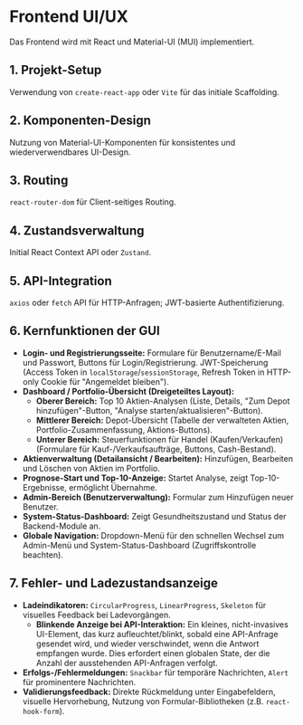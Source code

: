 # Frontend UI/UX

Das Frontend wird mit React und Material-UI (MUI) implementiert.

## 1. Projekt-Setup
Verwendung von `create-react-app` oder `Vite` für das initiale Scaffolding.

## 2. Komponenten-Design
Nutzung von Material-UI-Komponenten für konsistentes und wiederverwendbares UI-Design.

## 3. Routing
`react-router-dom` für Client-seitiges Routing.

## 4. Zustandsverwaltung
Initial React Context API oder `Zustand`.

## 5. API-Integration
`axios` oder `fetch` API für HTTP-Anfragen; JWT-basierte Authentifizierung.

## 6. Kernfunktionen der GUI
*   **Login- und Registrierungsseite:** Formulare für Benutzername/E-Mail und Passwort, Buttons für Login/Registrierung. JWT-Speicherung (Access Token in `localStorage`/`sessionStorage`, Refresh Token in HTTP-only Cookie für "Angemeldet bleiben").
*   **Dashboard / Portfolio-Übersicht (Dreigeteiltes Layout):**
    *   **Oberer Bereich:** Top 10 Aktien-Analysen (Liste, Details, "Zum Depot hinzufügen"-Button, "Analyse starten/aktualisieren"-Button).
    *   **Mittlerer Bereich:** Depot-Übersicht (Tabelle der verwalteten Aktien, Portfolio-Zusammenfassung, Aktions-Buttons).
    *   **Unterer Bereich:** Steuerfunktionen für Handel (Kaufen/Verkaufen) (Formulare für Kauf-/Verkaufsaufträge, Buttons, Cash-Bestand).
*   **Aktienverwaltung (Detailansicht / Bearbeiten):** Hinzufügen, Bearbeiten und Löschen von Aktien im Portfolio.
*   **Prognose-Start und Top-10-Anzeige:** Startet Analyse, zeigt Top-10-Ergebnisse, ermöglicht Übernahme.
*   **Admin-Bereich (Benutzerverwaltung):** Formular zum Hinzufügen neuer Benutzer.
*   **System-Status-Dashboard:** Zeigt Gesundheitszustand und Status der Backend-Module an.
*   **Globale Navigation:** Dropdown-Menü für den schnellen Wechsel zum Admin-Menü und System-Status-Dashboard (Zugriffskontrolle beachten).

## 7. Fehler- und Ladezustandsanzeige
*   **Ladeindikatoren:** `CircularProgress`, `LinearProgress`, `Skeleton` für visuelles Feedback bei Ladevorgängen.
    *   **Blinkende Anzeige bei API-Interaktion:** Ein kleines, nicht-invasives UI-Element, das kurz aufleuchtet/blinkt, sobald eine API-Anfrage gesendet wird, und wieder verschwindet, wenn die Antwort empfangen wurde. Dies erfordert einen globalen State, der die Anzahl der ausstehenden API-Anfragen verfolgt.
*   **Erfolgs-/Fehlermeldungen:** `Snackbar` für temporäre Nachrichten, `Alert` für prominentere Nachrichten.
*   **Validierungsfeedback:** Direkte Rückmeldung unter Eingabefeldern, visuelle Hervorhebung, Nutzung von Formular-Bibliotheken (z.B. `react-hook-form`).
